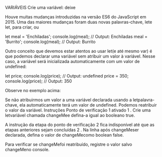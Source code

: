 VARIÁVEIS
Crie uma variável: deixe

Houve muitas mudanças introduzidas na versão ES6 do JavaScript em 2015. Uma das maiores mudanças foram duas novas palavras-chave, lete let, para criar, ou

let meal = 'Enchiladas';
console.log(meal); // Output: Enchiladas
meal = 'Burrito';
console.log(meal); // Output: Burrito

Outro conceito que devemos estar atentos ao usar let(e até mesmo var) é que podemos declarar uma variável sem atribuir um valor à variável. Nesse caso, a variável será inicializada automaticamente com um valor de undefined:

let price;
console.log(price); // Output: undefined
price = 350;
console.log(price); // Output: 350

Observe no exemplo acima:

Se não atribuirmos um valor a uma variável declarada usando a letpalavra-chave, ela automaticamente terá um valor de undefined.
Podemos reatribuir o valor da variável.
Instruções
Ponto de verificação 1 ativado
1 .
Crie uma letvariável chamada changeMee defina-a igual ao booleano true.

A instrução da etapa do ponto de verificação 2 fica indisponível até que as etapas anteriores sejam concluídas
2 .
Na linha após changeMeser declarada, defina o valor de changeMecomo boolean false.

Para verificar se changeMefoi reatribuído, registre o valor salvo changeMeno console.